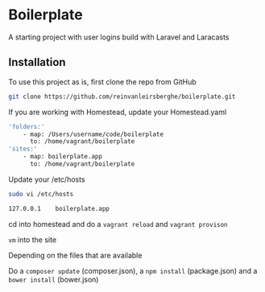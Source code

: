 Boilerplate
=====================

A starting project with user logins build with Laravel and Laracasts

## Installation

To use this project as is, first clone the repo from GitHub

```bash
git clone https://github.com/reinvanleirsberghe/boilerplate.git
```

If you are working with Homestead, update your Homestead.yaml

```bash
'folders:'
	- map: /Users/username/code/boilerplate
      to: /home/vagrant/boilerplate
'sites:'
	- map: boilerplate.app
      to: /home/vagrant/boilerplate
```

Update your /etc/hosts
```bash
sudo vi /etc/hosts

127.0.0.1    boilerplate.app
```

cd into homestead and do a `vagrant reload` and `vagrant provison`

`vm` into the site

Depending on the files that are available

Do a `composer update` (composer.json), a `npm install` (package.json) and a `bower install` (bower.json)

